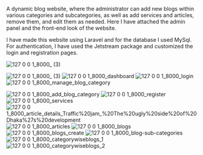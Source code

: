 
A dynamic blog website, where the administrator can add new blogs within various categories and subcategories, as well as add services and articles, remove them, and edit them as needed. Here I have attached the admin panel and the front-end look of the website.

I have made this website using Laravel and for the database I used MySql. For authentication, I have used the Jetstream package and customized the login and registration pages.



![127 0 0 1_8000_ (3)](https://user-images.githubusercontent.com/68608387/191069715-02fa7e73-add2-4209-9475-bba3bc5e1338.png)

![127 0 0 1_8000_ (3)](https://user-images.githubusercontent.com/68608387/191069715-02fa7e73-add2-4209-9475-bba3bc5e1338.png)
![127 0 0 1_8000_dashboard](https://user-images.githubusercontent.com/68608387/191070750-4253f392-d565-4c83-96ee-4933ad230538.png)
![127 0 0 1_8000_login](https://user-images.githubusercontent.com/68608387/191070762-a2591b56-6945-40b5-981a-3ea82a0d132d.png)
![127 0 0 1_8000_manage_blog_category](https://user-images.githubusercontent.com/68608387/191070769-98a041a0-c70b-42eb-844b-980c983c655e.png)

![127 0 0 1_8000_add_blog_category](https://user-images.githubusercontent.com/68608387/191070580-ffe5e9dc-232c-4ba6-8253-5a00b671acb7.png)
![127 0 0 1_8000_register](https://user-images.githubusercontent.com/68608387/191070604-b92f1706-f759-444c-a0ee-f9d737c21c3d.png)
![127 0 0 1_8000_services](https://user-images.githubusercontent.com/68608387/191070610-8132276d-057e-467f-bbbd-d7dff7eaf21e.png)
![127 0 0 1_8000_article_details_Traffic%20jam_%20The%20ugly%20side%20of%20Dhaka%27s%20development](https://user-images.githubusercontent.com/68608387/191070617-4b8fe2b4-d28a-45aa-b8c9-5eef8ca81d7f.png)
![127 0 0 1_8000_articles](https://user-images.githubusercontent.com/68608387/191070644-ea75ad82-2751-40b6-bd5c-ef780b4f29f3.png)
![127 0 0 1_8000_blogs](https://user-images.githubusercontent.com/68608387/191070651-55f94d8b-6ed6-4a5a-8dda-fc43065f0511.png)
![127 0 0 1_8000_blogs_create](https://user-images.githubusercontent.com/68608387/191070670-d8fa62f0-e048-49c3-8627-0f26c58645c8.png)
![127 0 0 1_8000_blog-sub-categories](https://user-images.githubusercontent.com/68608387/191070679-b8bcf1d3-35f2-4125-9277-12ca692b93fc.png)
![127 0 0 1_8000_categorywiseblogs_1](https://user-images.githubusercontent.com/68608387/191070691-98d3d151-15bf-4881-bf78-87c9afa37fd2.png)
![127 0 0 1_8000_categorywiseblogs_2](https://user-images.githubusercontent.com/68608387/191070727-a0be4394-e974-42af-829d-6db0eb4e4e7c.png)
